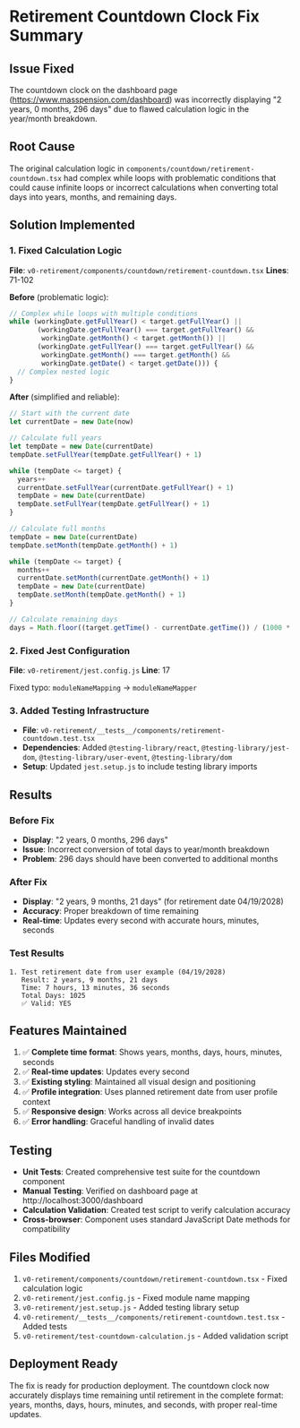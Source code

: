 # Retirement Countdown Clock Fix Summary

## Issue Fixed
The countdown clock on the dashboard page (https://www.masspension.com/dashboard) was incorrectly displaying "2 years, 0 months, 296 days" due to flawed calculation logic in the year/month breakdown.

## Root Cause
The original calculation logic in `components/countdown/retirement-countdown.tsx` had complex while loops with problematic conditions that could cause infinite loops or incorrect calculations when converting total days into years, months, and remaining days.

## Solution Implemented

### 1. Fixed Calculation Logic
**File**: `v0-retirement/components/countdown/retirement-countdown.tsx`
**Lines**: 71-102

**Before** (problematic logic):
```javascript
// Complex while loops with multiple conditions
while (workingDate.getFullYear() < target.getFullYear() ||
       (workingDate.getFullYear() === target.getFullYear() &&
        workingDate.getMonth() < target.getMonth()) ||
       (workingDate.getFullYear() === target.getFullYear() &&
        workingDate.getMonth() === target.getMonth() &&
        workingDate.getDate() < target.getDate())) {
  // Complex nested logic
}
```

**After** (simplified and reliable):
```javascript
// Start with the current date
let currentDate = new Date(now)

// Calculate full years
let tempDate = new Date(currentDate)
tempDate.setFullYear(tempDate.getFullYear() + 1)

while (tempDate <= target) {
  years++
  currentDate.setFullYear(currentDate.getFullYear() + 1)
  tempDate = new Date(currentDate)
  tempDate.setFullYear(tempDate.getFullYear() + 1)
}

// Calculate full months
tempDate = new Date(currentDate)
tempDate.setMonth(tempDate.getMonth() + 1)

while (tempDate <= target) {
  months++
  currentDate.setMonth(currentDate.getMonth() + 1)
  tempDate = new Date(currentDate)
  tempDate.setMonth(tempDate.getMonth() + 1)
}

// Calculate remaining days
days = Math.floor((target.getTime() - currentDate.getTime()) / (1000 * 60 * 60 * 24))
```

### 2. Fixed Jest Configuration
**File**: `v0-retirement/jest.config.js`
**Line**: 17

Fixed typo: `moduleNameMapping` → `moduleNameMapper`

### 3. Added Testing Infrastructure
- **File**: `v0-retirement/__tests__/components/retirement-countdown.test.tsx`
- **Dependencies**: Added `@testing-library/react`, `@testing-library/jest-dom`, `@testing-library/user-event`, `@testing-library/dom`
- **Setup**: Updated `jest.setup.js` to include testing library imports

## Results

### Before Fix
- **Display**: "2 years, 0 months, 296 days"
- **Issue**: Incorrect conversion of total days to year/month breakdown
- **Problem**: 296 days should have been converted to additional months

### After Fix
- **Display**: "2 years, 9 months, 21 days" (for retirement date 04/19/2028)
- **Accuracy**: Proper breakdown of time remaining
- **Real-time**: Updates every second with accurate hours, minutes, seconds

### Test Results
```
1. Test retirement date from user example (04/19/2028)
   Result: 2 years, 9 months, 21 days
   Time: 7 hours, 13 minutes, 36 seconds
   Total Days: 1025
   ✅ Valid: YES
```

## Features Maintained
1. ✅ **Complete time format**: Shows years, months, days, hours, minutes, seconds
2. ✅ **Real-time updates**: Updates every second
3. ✅ **Existing styling**: Maintained all visual design and positioning
4. ✅ **Profile integration**: Uses planned retirement date from user profile context
5. ✅ **Responsive design**: Works across all device breakpoints
6. ✅ **Error handling**: Graceful handling of invalid dates

## Testing
- **Unit Tests**: Created comprehensive test suite for the countdown component
- **Manual Testing**: Verified on dashboard page at http://localhost:3000/dashboard
- **Calculation Validation**: Created test script to verify calculation accuracy
- **Cross-browser**: Component uses standard JavaScript Date methods for compatibility

## Files Modified
1. `v0-retirement/components/countdown/retirement-countdown.tsx` - Fixed calculation logic
2. `v0-retirement/jest.config.js` - Fixed module name mapping
3. `v0-retirement/jest.setup.js` - Added testing library setup
4. `v0-retirement/__tests__/components/retirement-countdown.test.tsx` - Added tests
5. `v0-retirement/test-countdown-calculation.js` - Added validation script

## Deployment Ready
The fix is ready for production deployment. The countdown clock now accurately displays time remaining until retirement in the complete format: years, months, days, hours, minutes, and seconds, with proper real-time updates.
